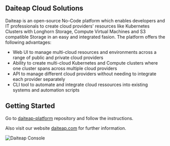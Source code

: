 ## Daiteap Cloud Solutions

Daiteap is an open-source No-Code platform which enables developers and IT professionals to create cloud providers' resources like Kubernetes Clusters with Longhorn Storage, Compute Virtual Machines and S3 compatible Storage in an easy and integrated fasion. The platform offers the following advantages:

- Web UI to manage multi-cloud resources and environments across a range of public and private cloud providers
- Ability to create multi-cloud Kubernetes and Compute clusters where one cluster spans across multiple cloud providers
- API to manage different cloud providers without needing to integrate each provider separately
- CLI tool to automate and integrate cloud ressources into existing systems and automation scripts


## Getting Started ##

Go to [daiteap-platform](https://github.com/Daiteap/daiteap-platform) repository and follow the instructions. 

Also visit our website [daiteap.com](https://www.daiteap.com/) for further information.

![Daiteap Console](https://github.com/Daiteap/daiteap-ui/img/Console_Start_Screen_GitHub_small.png)
